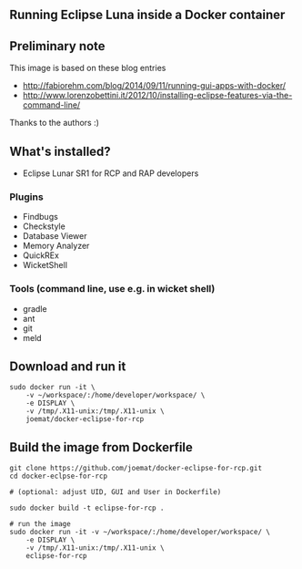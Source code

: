 Running Eclipse Luna inside a Docker container
---------------------------------------------

## Preliminary note

This image is based on these blog entries

* http://fabiorehm.com/blog/2014/09/11/running-gui-apps-with-docker/ 
* http://www.lorenzobettini.it/2012/10/installing-eclipse-features-via-the-command-line/

Thanks to the authors :)

## What's installed?

* Eclipse Lunar SR1 for RCP and RAP developers

### Plugins

 * Findbugs
 * Checkstyle
 * Database Viewer
 * Memory Analyzer
 * QuickREx
 * WicketShell
 
### Tools (command line, use e.g. in wicket shell)

 * gradle
 * ant
 * git
 * meld

## Download and run it 

    sudo docker run -it \
        -v ~/workspace/:/home/developer/workspace/ \
        -e DISPLAY \
        -v /tmp/.X11-unix:/tmp/.X11-unix \
        joemat/docker-eclipse-for-rcp


## Build the image from Dockerfile

    git clone https://github.com/joemat/docker-eclipse-for-rcp.git
    cd docker-eclpse-for-rcp
   
    # (optional: adjust UID, GUI and User in Dockerfile)

    sudo docker build -t eclipse-for-rcp .
   
    # run the image
    sudo docker run -it -v ~/workspace/:/home/developer/workspace/ \
        -e DISPLAY \
        -v /tmp/.X11-unix:/tmp/.X11-unix \
        eclipse-for-rcp

     
